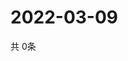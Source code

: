# 2022-03-09
  共 0条

  <!-- BEGIN -->
  <!-- 最后更新时间Wed Mar 09 2022 23:03:54 GMT+0000 (Coordinated Universal Time) -->
  
  <!-- END -->
  
  